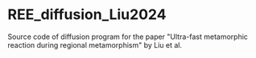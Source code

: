 # REE_diffusion_Liu2024
Source code of diffusion program for the paper "Ultra-fast metamorphic reaction during regional metamorphism" by Liu et al.
